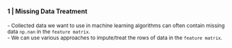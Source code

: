 
#### 1 | Missing Data Treatment

<sub>
- Collected data we want to use in machine learning algorithms can often contain missing data <code>np.nan</code> in the  <code>feature matrix</code>. <br>
- We can use various approaches to impute/treat the rows of data in the <code>feature matrix</code>.
